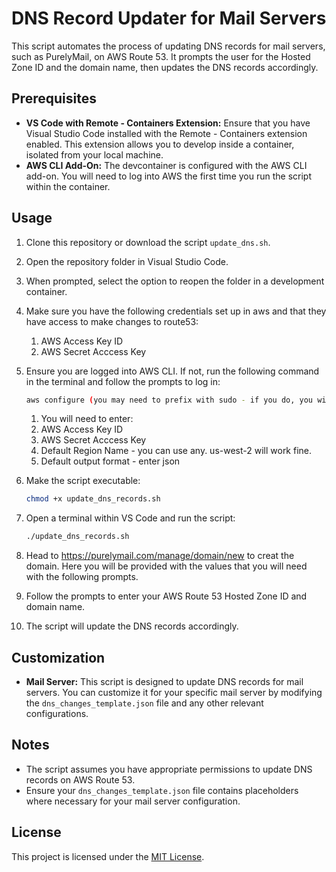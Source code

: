 # DNS Record Updater for Mail Servers

This script automates the process of updating DNS records for mail servers, such as PurelyMail, on AWS Route 53. It prompts the user for the Hosted Zone ID and the domain name, then updates the DNS records accordingly.

## Prerequisites

- **VS Code with Remote - Containers Extension:** Ensure that you have Visual Studio Code installed with the Remote - Containers extension enabled. This extension allows you to develop inside a container, isolated from your local machine.
- **AWS CLI Add-On:** The devcontainer is configured with the AWS CLI add-on. You will need to log into AWS the first time you run the script within the container.

## Usage

1. Clone this repository or download the script `update_dns.sh`.

2. Open the repository folder in Visual Studio Code.

3. When prompted, select the option to reopen the folder in a development container.

31. Make sure you have the following credentials set up in aws and that they have access to make changes to route53:
    1. AWS Access Key ID
    2. AWS Secret Acccess Key


4. Ensure you are logged into AWS CLI. If not, run the following command in the terminal and follow the prompts to log in:
    ```bash
    aws configure (you may need to prefix with sudo - if you do, you will also need to prefix with sudo when you run the update_dns.sh script!)
    ```
    1. You will need to enter:
    1. AWS Access Key ID
    2. AWS Secret Acccess Key
    3. Default Region Name - you can use any. us-west-2 will work fine.
    4. Default output format - enter json

5. Make the script executable:
    ```bash
    chmod +x update_dns_records.sh
    ```

6. Open a terminal within VS Code and run the script:
    ```bash
    ./update_dns_records.sh
    ```
61. Head to https://purelymail.com/manage/domain/new to creat the domain. Here you will be provided with the values that you will need with the following prompts.

7. Follow the prompts to enter your AWS Route 53 Hosted Zone ID and domain name.

8. The script will update the DNS records accordingly.

## Customization

- **Mail Server:** This script is designed to update DNS records for mail servers. You can customize it for your specific mail server by modifying the `dns_changes_template.json` file and any other relevant configurations.

## Notes

- The script assumes you have appropriate permissions to update DNS records on AWS Route 53.
- Ensure your `dns_changes_template.json` file contains placeholders where necessary for your mail server configuration.

## License

This project is licensed under the [MIT License](LICENSE).
